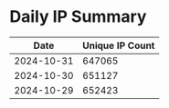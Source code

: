 # Daily IP Summary
| Date | Unique IP Count |
|----|----|
| 2024-10-31 | 647065 |
| 2024-10-30 | 651127 |
| 2024-10-29 | 652423 |